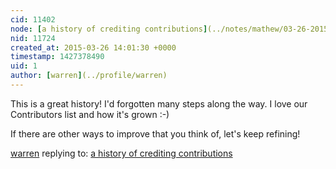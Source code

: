 ```yaml
---
cid: 11402
node: [a history of crediting contributions](../notes/mathew/03-26-2015/a-history-of-crediting-contributions)
nid: 11724
created_at: 2015-03-26 14:01:30 +0000
timestamp: 1427378490
uid: 1
author: [warren](../profile/warren)
---
```


This is a great history! I'd forgotten many steps along the way. I love our Contributors list and how it's grown :-) 

If there are other ways to improve that you think of, let's keep refining!

[warren](../profile/warren) replying to: [a history of crediting contributions](../notes/mathew/03-26-2015/a-history-of-crediting-contributions)

